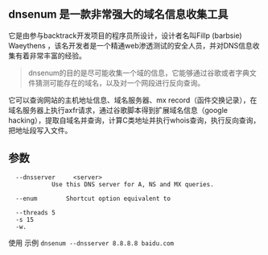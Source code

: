## dnsenum 是一款非常强大的域名信息收集工具
它是由参与backtrack开发项目的程序员所设计，设计者名叫Fillp (barbsie) Waeythens ，该名开发者是一个精通web渗透测试的安全人员，并对DNS信息收集有着非常丰富的经验。

> dnsenum的目的是尽可能收集一个域的信息，它能够通过谷歌或者字典文件猜测可能存在的域名，以及对一个网段进行反向查询。

它可以查询网站的主机地址信息、域名服务器、mx record（函件交换记录），在域名服务器上执行axfr请求，通过谷歌脚本得到扩展域名信息（google hacking），提取自域名并查询，计算C类地址并执行whois查询，执行反向查询，把地址段写入文件。


## 参数
```
  --dnsserver     <server>
            Use this DNS server for A, NS and MX queries.

  --enum        Shortcut option equivalent to 
  
  --threads 5 
  -s 15 
  -w.
```


使用 示例
`dnsenum --dnsserver 8.8.8.8 baidu.com`